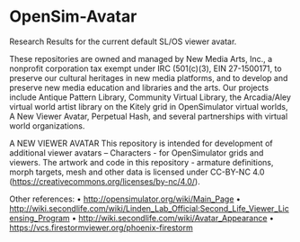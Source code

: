 # OpenSim-Avatar
Research Results for the current default SL/OS viewer avatar.

These repositories are owned and managed by New Media Arts, Inc., a nonprofit corporation tax exempt under IRC (501(c)(3), EIN 27-1500171, to preserve our cultural heritages in new media platforms, and to develop and preserve new media education and libraries and the arts.  Our projects include Antique Pattern Library, Community Virtual Library, the Arcadia/Aley virtual world artist library on the Kitely grid in OpenSimulator virtual worlds, A New Viewer Avatar, Perpetual Hash, and several partnerships with virtual world organizations. 

A NEW VIEWER AVATAR
This repository is intended for development of additional viewer avatars – Characters - for OpenSimulator grids and viewers. The artwork and code in this repository - armature definitions, morph targets, mesh and other data is licensed under CC-BY-NC 4.0 (https://creativecommons.org/licenses/by-nc/4.0/).

Other references:
    • http://opensimulator.org/wiki/Main_Page 
    • http://wiki.secondlife.com/wiki/Linden_Lab_Official:Second_Life_Viewer_Licensing_Program 
    • http://wiki.secondlife.com/wiki/Avatar_Appearance 
    • https://vcs.firestormviewer.org/phoenix-firestorm 
